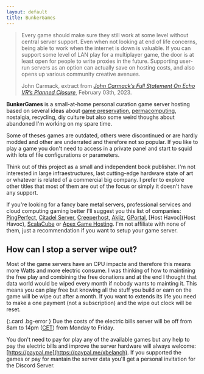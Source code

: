 ```yaml
---
layout: default
title: BunkerGames
---
```


>Every game should make sure they still work at some level without central server support. Even when not looking at end of life concerns, being able to work when the internet is down is valuable. If you can support some level of LAN play for a multiplayer game, the door is at least open for people to write proxies in the future. Supporting user-run servers as an option can actually save on hosting costs, and also opens up various community creative avenues.
>
>John Carmack, extract from *[John Carmack’s Full Statement On Echo VR’s Planned Closure](https://uploadvr.com/john-carmack-statement-echo-vr-closure/)*, February 03th, 2023.

**BunkerGames** is a small-at-home personal curation game server hosting based on several ideas about [game preservation](https://www.wired.com/story/fate-future-video-game-preservation-you/), [permacomputing](https://permacomputing.net/Principles/), nostalgia, recycling, diy culture but also some weird thoughs about abandoned I'm working on my spare time.

Some of theses games are outdated, others were discontinued or are hardly modded and other are underrated and therefore not so popular. If you like to play a game you don't need to access in a private panel and start to squid with lots of file configurations or parameters.

Think out of this project as a small and independent book publisher. I'm not interested in large infraestructures, last cutting-edge hardware state of art or whatever is related of a commercial big company. I prefer to explore other titles that most of them are out of the focus or simply it doesn't have any support.

If you're looking for a fancy bare metal servers, professional services and cloud computing gaming better I'll suggest you this list of companies: [PingPerfect](https://pingperfect.com/), [Citadel Server](https://citadelservers.com/), [Creeperhost](https://www.creeperhost.net/), [Akliz](https://www.akliz.net/), [GPortal](https://www.g-portal.com/es), [Host Havoc](Host Havoc), [ScalaCube](https://scalacube.com/) or [Apex Game Hosting](https://apexminecrafthosting.com/games/). I'm not affiliate with none of them, just a recommendation if you want to setup your game server.

## How can I stop a server wipe out?

Most of the game servers have an CPU impacte and therefore this means more Watts and more electric consume. I was thinking of how to maintining the free play and combining the free donations and at the end I thought that data world would be wiped every month if nobody wants to mainting it. This means you can play free but knowing all the stuff you build or earn on the game will be wipe out after a month. If you want to extends its life you need to make a one payment (not a subscription) and the wipe out clock will be reset.

{:.card .bg-error }
Due the costs of the electric bills server will be off from 8am to 14pm ([CET](https://time.is/CET)) from Monday to Friday.

You don't need to pay for play any of the available games but any help to pay the electric bills and improve the server hardware will always welcome: [https://paypal.me](https://paypal.me/xbelanch). If you supported the games or pay for mantain the server data you'll get a personal invitation for the Discord Server.




<!-- ![A super logo](./logo.png) -->
